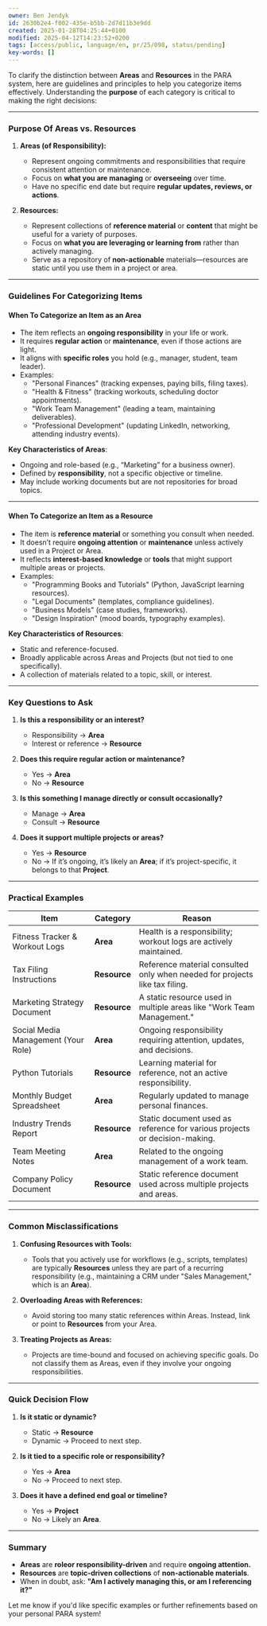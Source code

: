 ```yaml
---
owner: Ben Jendyk
id: 2630b2e4-f002-435e-b5bb-2d7d11b3e9dd
created: 2025-01-28T04:25:44+0100
modified: 2025-04-12T14:23:52+0200
tags: [access/public, language/en, pr/25/098, status/pending]
key-words: []
---
```


To clarify the distinction between **Areas** and **Resources** in the PARA system, here are guidelines and principles to help you categorize items effectively. Understanding the **purpose** of each category is critical to making the right decisions:

---

### **Purpose Of Areas vs. Resources**

1. **Areas (of Responsibility):**  
	- Represent ongoing commitments and responsibilities that require consistent attention or maintenance.
	- Focus on **what you are managing** or **overseeing** over time.
	- Have no specific end date but require **regular updates, reviews, or actions**.

2. **Resources:**  
	- Represent collections of **reference material** or **content** that might be useful for a variety of purposes.
	- Focus on **what you are leveraging or learning from** rather than actively managing.
	- Serve as a repository of **non-actionable** materials—resources are static until you use them in a project or area.

---

### **Guidelines For Categorizing Items**

#### **When To Categorize an Item as an Area**

- The item reflects an **ongoing responsibility** in your life or work.
- It requires **regular action** or **maintenance**, even if those actions are light.
- It aligns with **specific roles** you hold (e.g., manager, student, team leader).
- Examples:
  - "Personal Finances" (tracking expenses, paying bills, filing taxes).
  - "Health & Fitness" (tracking workouts, scheduling doctor appointments).
  - "Work Team Management" (leading a team, maintaining deliverables).
  - "Professional Development" (updating LinkedIn, networking, attending industry events).

**Key Characteristics of Areas**:
- Ongoing and role-based (e.g., “Marketing” for a business owner).
- Defined by **responsibility**, not a specific objective or timeline.
- May include working documents but are not repositories for broad topics.

---

#### **When To Categorize an Item as a Resource**

- The item is **reference material** or something you consult when needed.
- It doesn’t require **ongoing attention** or **maintenance** unless actively used in a Project or Area.
- It reflects **interest-based knowledge** or **tools** that might support multiple areas or projects.
- Examples:
  - "Programming Books and Tutorials" (Python, JavaScript learning resources).
  - "Legal Documents" (templates, compliance guidelines).
  - "Business Models" (case studies, frameworks).
  - "Design Inspiration" (mood boards, typography examples).

**Key Characteristics of Resources**:
- Static and reference-focused.
- Broadly applicable across Areas and Projects (but not tied to one specifically).
- A collection of materials related to a topic, skill, or interest.

---

### **Key Questions to Ask**

1. **Is this a responsibility or an interest?**
	- Responsibility → **Area**
	- Interest or reference → **Resource**

2. **Does this require regular action or maintenance?**
	- Yes → **Area**
	- No → **Resource**

3. **Is this something I manage directly or consult occasionally?**
	- Manage → **Area**
	- Consult → **Resource**

4. **Does it support multiple projects or areas?**
	- Yes → **Resource**
	- No → If it’s ongoing, it’s likely an **Area**; if it’s project-specific, it belongs to that **Project**.

---

### **Practical Examples**

| **Item**                          | **Category**     | **Reason**                                                                 |
|------------------------------------|------------------|-----------------------------------------------------------------------------|
| Fitness Tracker & Workout Logs     | **Area**         | Health is a responsibility; workout logs are actively maintained.           |
| Tax Filing Instructions            | **Resource**     | Reference material consulted only when needed for projects like tax filing. |
| Marketing Strategy Document        | **Resource**     | A static resource used in multiple areas like "Work Team Management."       |
| Social Media Management (Your Role)| **Area**         | Ongoing responsibility requiring attention, updates, and decisions.         |
| Python Tutorials                   | **Resource**     | Learning material for reference, not an active responsibility.              |
| Monthly Budget Spreadsheet         | **Area**         | Regularly updated to manage personal finances.                              |
| Industry Trends Report             | **Resource**     | Static document used as reference for various projects or decision-making.  |
| Team Meeting Notes                 | **Area**         | Related to the ongoing management of a work team.                           |
| Company Policy Document            | **Resource**     | Static reference document used across multiple projects and areas.          |

---

### **Common Misclassifications**

1. **Confusing Resources with Tools:**
	- Tools that you actively use for workflows (e.g., scripts, templates) are typically **Resources** unless they are part of a recurring responsibility (e.g., maintaining a CRM under "Sales Management," which is an **Area**).

2. **Overloading Areas with References:**
	- Avoid storing too many static references within Areas. Instead, link or point to **Resources** from your Area.

3. **Treating Projects as Areas:**
	- Projects are time-bound and focused on achieving specific goals. Do not classify them as Areas, even if they involve your ongoing responsibilities.

---

### **Quick Decision Flow**

1. **Is it static or dynamic?**
	- Static → **Resource**
	- Dynamic → Proceed to next step.

2. **Is it tied to a specific role or responsibility?**
	- Yes → **Area**
	- No → Proceed to next step.

3. **Does it have a defined end goal or timeline?**
	- Yes → **Project**
	- No → Likely an **Area**.

---

### **Summary**

- **Areas** are **roleor responsibility-driven** and require **ongoing attention.**
- **Resources** are **topic-driven collections** of **non-actionable materials**.
- When in doubt, ask: **"Am I actively managing this, or am I referencing it?"**

Let me know if you'd like specific examples or further refinements based on your personal PARA system!
